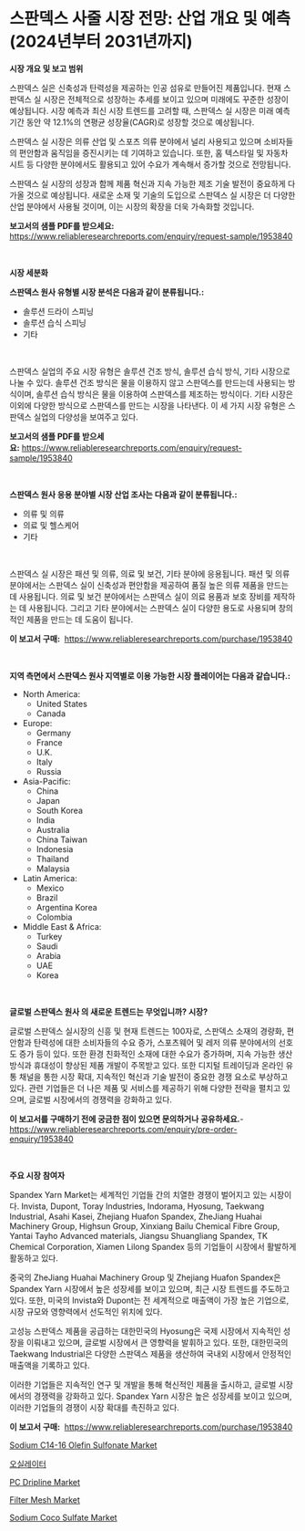 <p><h1>스판덱스 사줄 시장 전망: 산업 개요 및 예측 (2024년부터 2031년까지)</h1></p><p><strong>시장 개요 및 보고 범위</strong></p>
<p><p>스판덱스 실은 신축성과 탄력성을 제공하는 인공 섬유로 만들어진 제품입니다. 현재 스판덱스 실 시장은 전체적으로 성장하는 추세를 보이고 있으며 미래에도 꾸준한 성장이 예상됩니다. 시장 예측과 최신 시장 트렌드를 고려할 때, 스판덱스 실 시장은 미래 예측 기간 동안 약 12.1%의 연평균 성장율(CAGR)로 성장할 것으로 예상됩니다.</p><p>스판덱스 실 시장은 의류 산업 및 스포츠 의류 분야에서 널리 사용되고 있으며 소비자들의 편안함과 움직임을 증진시키는 데 기여하고 있습니다. 또한, 홈 텍스타일 및 자동차 시트 등 다양한 분야에서도 활용되고 있어 수요가 계속해서 증가할 것으로 전망됩니다. </p><p>스판덱스 실 시장의 성장과 함께 제품 혁신과 지속 가능한 제조 기술 발전이 중요하게 다가올 것으로 예상됩니다. 새로운 소재 및 기술의 도입으로 스판덱스 실 시장은 더 다양한 산업 분야에서 사용될 것이며, 이는 시장의 확장을 더욱 가속화할 것입니다.</p></p>
<p><strong>보고서의 샘플 PDF를 받으세요:</strong> <a href="https://www.reliableresearchreports.com/enquiry/request-sample/1953840">https://www.reliableresearchreports.com/enquiry/request-sample/1953840</a></p>
<p>&nbsp;</p>
<p><strong>시장 세분화</strong></p>
<p><strong>스판덱스 원사 유형별 시장 분석은 다음과 같이 분류됩니다.:</strong></p>
<p><ul><li>솔루션 드라이 스피닝</li><li>솔루션 습식 스피닝</li><li>기타</li></ul></p>
<p>&nbsp;</p>
<p><p>스판덱스 실업의 주요 시장 유형은 솔루션 건조 방식, 솔루션 습식 방식, 기타 시장으로 나눌 수 있다. 솔루션 건조 방식은 물을 이용하지 않고 스판덱스를 만드는데 사용되는 방식이며, 솔루션 습식 방식은 물을 이용하여 스판덱스를 제조하는 방식이다. 기타 시장은 이외에 다양한 방식으로 스판덱스를 만드는 시장을 나타낸다. 이 세 가지 시장 유형은 스판덱스 실업의 다양성을 보여주고 있다.</p></p>
<p><strong>보고서의 샘플 PDF를 받으세요:</strong>&nbsp;<a href="https://www.reliableresearchreports.com/enquiry/request-sample/1953840">https://www.reliableresearchreports.com/enquiry/request-sample/1953840</a></p>
<p>&nbsp;</p>
<p><strong> 스판덱스 원사 응용 분야별 시장 산업 조사는 다음과 같이 분류됩니다.:</strong></p>
<p><ul><li>의류 및 의류</li><li>의료 및 헬스케어</li><li>기타</li></ul></p>
<p>&nbsp;</p>
<p><p>스판덱스 실 시장은 패션 및 의류, 의료 및 보건, 기타 분야에 응용됩니다. 패션 및 의류 분야에서는 스판덱스 실이 신축성과 편안함을 제공하여 품질 높은 의류 제품을 만드는 데 사용됩니다. 의료 및 보건 분야에서는 스판덱스 실이 의료 용품과 보호 장비를 제작하는 데 사용됩니다. 그리고 기타 분야에서는 스판덱스 실이 다양한 용도로 사용되며 창의적인 제품을 만드는 데 도움이 됩니다.</p></p>
<p><strong>이 보고서 구매:</strong>&nbsp; <a href="https://www.reliableresearchreports.com/purchase/1953840">https://www.reliableresearchreports.com/purchase/1953840</a></p>
<p>&nbsp;</p>
<p><strong>지역 측면에서 스판덱스 원사 지역별로 이용 가능한 시장 플레이어는 다음과 같습니다.:</strong></p>
<p><ul>
    <li>
        North America:
        <ul>
            <li>United States</li>
            <li>Canada</li>
        </ul>
    </li>
    <li>
        Europe:
        <ul>
            <li>Germany</li>
            <li>France</li>
            <li>U.K.</li>
            <li>Italy</li>
            <li>Russia</li>
        </ul>
    </li>
    <li>
        Asia-Pacific:
        <ul>
            <li>China</li>
            <li>Japan</li>
            <li>South Korea</li>
            <li>India</li>
            <li>Australia</li>
            <li>China Taiwan</li>
            <li>Indonesia</li>
            <li>Thailand</li>
            <li>Malaysia</li>
        </ul>
    </li>
    <li>
        Latin America:
        <ul>
            <li>Mexico</li>
            <li>Brazil</li>
            <li>Argentina Korea</li>
            <li>Colombia</li>
        </ul>
    </li>
    <li>
        Middle East & Africa:
        <ul>
            <li>Turkey</li>
            <li>Saudi</li>
            <li>Arabia</li>
            <li>UAE</li>
            <li>Korea</li>
        </ul>
    </li>
    </ul></p>
<p>&nbsp;</p>
<p><strong>글로벌 스판덱스 원사 의 새로운 트렌드는 무엇입니까? 시장?</strong></p>
<p><p>글로벌 스판덱스 실시장의 신흥 및 현재 트렌드는 100자로, 스판덱스 소재의 경량화, 편안함과 탄력성에 대한 소비자들의 수요 증가, 스포츠웨어 및 레저 의류 분야에서의 선호도 증가 등이 있다. 또한 환경 친화적인 소재에 대한 수요가 증가하며, 지속 가능한 생산 방식과 휴대성이 향상된 제품 개발이 주목받고 있다. 또한 디지털 트레이딩과 온라인 유통 채널을 통한 시장 확대, 지속적인 혁신과 기술 발전이 중요한 경쟁 요소로 부상하고 있다. 관련 기업들은 더 나은 제품 및 서비스를 제공하기 위해 다양한 전략을 펼치고 있으며, 글로벌 시장에서의 경쟁력을 강화하고 있다.</p></p>
<p><strong>이 보고서를 구매하기 전에 궁금한 점이 있으면 문의하거나 공유하세요.</strong>- <a href="https://www.reliableresearchreports.com/enquiry/pre-order-enquiry/1953840">https://www.reliableresearchreports.com/enquiry/pre-order-enquiry/1953840</a></p>
<p>&nbsp;</p>
<p><strong>주요 시장 참여자</strong></p>
<p><p>Spandex Yarn Market는 세계적인 기업들 간의 치열한 경쟁이 벌어지고 있는 시장이다. Invista, Dupont, Toray Industries, Indorama, Hyosung, Taekwang Industrial, Asahi Kasei, Zhejiang Huafon Spandex, ZheJiang Huahai Machinery Group, Highsun Group, Xinxiang Bailu Chemical Fibre Group, Yantai Tayho Advanced materials, Jiangsu Shuangliang Spandex, TK Chemical Corporation, Xiamen Lilong Spandex 등의 기업들이 시장에서 활발하게 활동하고 있다.</p><p>중국의 ZheJiang Huahai Machinery Group 및 Zhejiang Huafon Spandex은 Spandex Yarn 시장에서 높은 성장세를 보이고 있으며, 최근 시장 트렌드를 주도하고 있다. 또한, 미국의 Invista와 Dupont는 전 세계적으로 매출액이 가장 높은 기업으로, 시장 규모와 영향력에서 선도적인 위치에 있다.</p><p>고성능 스판덱스 제품을 공급하는 대한민국의 Hyosung은 국제 시장에서 지속적인 성장을 이뤄내고 있으며, 글로벌 시장에서 큰 영향력을 발휘하고 있다. 또한, 대한민국의 Taekwang Industrial은 다양한 스판덱스 제품을 생산하여 국내외 시장에서 안정적인 매출액을 기록하고 있다.</p><p>이러한 기업들은 지속적인 연구 및 개발을 통해 혁신적인 제품을 출시하고, 글로벌 시장에서의 경쟁력을 강화하고 있다. Spandex Yarn 시장은 높은 성장세를 보이고 있으며, 이러한 기업들의 경쟁이 시장 확대를 촉진하고 있다.</p></p>
<p><strong>이 보고서 구매:</strong>&nbsp;&nbsp;<a href="https://www.reliableresearchreports.com/purchase/1953840">https://www.reliableresearchreports.com/purchase/1953840</a></p>
<p><p><a href="https://issuu.com/reportprime-2/docs/sodium-c14-16-olefin-sulfonate-market-size-2030.pp">Sodium C14-16 Olefin Sulfonate Market</a></p><p><a href="https://github.com/mpodehpw07370073/Market-Research-Report-List-1/blob/main/8398476193597.md">오실레이터</a></p><p><a href="https://github.com/rahu1506/Market-Research-Report-List-3/blob/main/pc-dripline-market.md">PC Dripline Market</a></p><p><a href="https://github.com/FassouRP/Market-Research-Report-List-3/blob/main/filter-mesh-market.md">Filter Mesh Market</a></p><p><a href="https://issuu.com/reportprime-2/docs/sodium-coco-sulfate-market-size-2030.pptx">Sodium Coco Sulfate Market</a></p></p>
